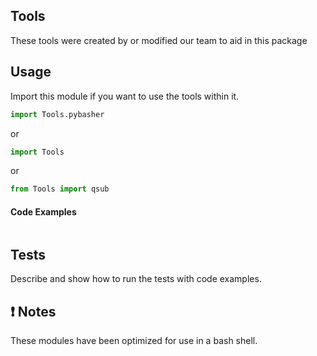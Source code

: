 Tools
-------------------------
These tools were created by or modified our team to aid in this package

Usage
-----

Import this module if you want to use the tools within it.
``` python
import Tools.pybasher
```
or 
``` python
import Tools
```
or 

``` python
from Tools import qsub
```

#### Code Examples

``` python
```
Tests
-----

Describe and show how to run the tests with code examples.

:exclamation: Notes
-------------------

These modules have been optimized for use in a bash shell.